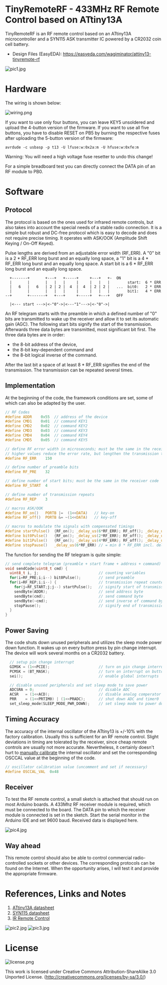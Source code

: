 # TinyRemoteRF - 433MHz RF Remote Control based on ATtiny13A
TinyRemoteRF is an RF remote control based on an ATtiny13A microcontroller and a SYN115 ASK transmitter IC powered by a CR2032 coin cell battery.

- Design Files (EasyEDA): https://easyeda.com/wagiminator/attiny13-tinyremote-rf

![pic1.jpg](https://raw.githubusercontent.com/wagiminator/ATtiny13-TinyRemoteRF/main/documentation/TinyRemoteRF_pic1.jpg)

# Hardware
The wiring is shown below:

![wiring.png](https://raw.githubusercontent.com/wagiminator/ATtiny13-TinyRemoteRF/main/documentation/TinyRemoteRF_wiring.png)

If you want to use only four buttons, you can leave KEY5 unsoldered and upload the 4-button version of the firmware. If you want to use all five buttons, you have to disable RESET on PB5 by burning the respective fuses after uploading the 5-button version of the firmware:

```
avrdude -c usbasp -p t13 -U lfuse:w:0x2a:m -U hfuse:w:0xfe:m
```

Warning: You will need a high voltage fuse resetter to undo this change!

For a simple breadboard test you can directly connect the DATA pin of an RF module to PB0.

# Software
## Protocol
The protocol is based on the ones used for infrared remote controls, but also takes into account the special needs of a stable radio connection. It is a simple but robust and DC-free protocol which is easy to decode and does not require precise timing. It operates with ASK/OOK (Amplitude Shift Keying / On-Off Keyed).

Pulse lengths are derived from an adjustable error width (RF_ERR). A "0" bit is a 2 * RF_ERR long burst and an equally long space, a "1" bit is a 4 * RF_ERR long burst and an equally long space. A start bit is a 6 * RF_ERR long burst and an equally long space.

```
  +-------+       +---+   +-----+     +---+   +-  ON
  |       |       |   |   |     |     |   |   |        start:  6 * ERR
  |   6   |   6   | 2 | 2 |  4  |  4  | 2 | 2 |   ...  bit0:   2 * ERR
  |       |       |   |   |     |     |   |   |        bit1:   4 * ERR
--+       +-------+   +---+     +-----+   +---+   OFF

  |<--- start --->|<-"0"->|<---"1"--->|<-"0"->|
```

An RF telegram starts with the preamble in which a defined number of "0" bits are transmitted to wake up the receiver and allow it to set its automatic gain (AGC). The following start bits signify the start of the transmission. Afterwards three data bytes are transmitted, most significant bit first. The three data bytes are in order:
- the 8-bit address of the device,
- the 8-bit key-dependent command and
- the 8-bit logical inverse of the command.

After the last bit a space of at least 8 * RF_ERR signifies the end of the transmission. The transmission can be repeated several times.

## Implementation
At the beginning of the code, the framework conditions are set, some of which can also be adapted by the user.

```c
// RF Codes
#define ADDR    0x55  // address of the device
#define CMD1    0x01  // command KEY1
#define CMD2    0x02  // command KEY2
#define CMD3    0x03  // command KEY3
#define CMD4    0x04  // command KEY4
#define CMD5    0x05  // command KEY5

// define RF error width in microseconds; must be the same in the receiver code;
// higher values reduce the error rate, but lengthen the transmission time
#define RF_ERR    150

// define number of preamble bits
#define RF_PRE    32

// define number of start bits; must be the same in the receiver code
#define RF_START  4

// define number of transmission repeats
#define RF_REP    3

// macros ASK/OOK
#define RF_on()   PORTB |=  (1<<DATA)   // key-on
#define RF_off()  PORTB &= ~(1<<DATA)   // key-off

// macros to modulate the signals with compensated timings
#define startPulse()  {RF_on(); _delay_us(6*RF_ERR); RF_off(); _delay_us(6*RF_ERR-5);}
#define bit0Pulse()   {RF_on(); _delay_us(2*RF_ERR); RF_off(); _delay_us(2*RF_ERR-5);}
#define bit1Pulse()   {RF_on(); _delay_us(4*RF_ERR); RF_off(); _delay_us(4*RF_ERR-5);}
#define stopPause()   _delay_us(6*RF_ERR) // = min 8 * RF_ERR incl. delay of last bit
```

The function for sending the RF telegram is quite simple:

```c
// send complete telegram (preamble + start frame + address + command) via RF
void sendCode(uint8_t cmd) {
  uint8_t i, j;                           // counting variables
  for(i=RF_PRE;i;i--) bit0Pulse();        // send preamble
  for(i=RF_REP;i;i--) {                   // transmission repeat counter
    for(j=RF_START;j;j--) startPulse();   // signify start of transmission
    sendByte(ADDR);                       // send address byte
    sendByte(cmd);                        // send command byte
    sendByte(~cmd);                       // send inverse of command byte
    stopPause();                          // signify end of transmission
  }
}
```

## Power Saving
The code shuts down unused peripherals and utilizes the sleep mode power down function. It wakes up on every button press by pin change interrupt. The device will work several months on a CR2032 battery.

```c
  // setup pin change interrupt
  GIMSK = (1<<PCIE);                      // turn on pin change interrupts
  PCMSK = (BT_MASK);                      // turn on interrupt on button pins
  sei();                                  // enable global interrupts

  // disable unused peripherals and set sleep mode to save power
  ADCSRA = 0;                             // disable ADC
  ACSR   = (1<<ACD);                      // disable analog comperator
  PRR    = (1<<PRTIM0) | (1<<PRADC);      // shut down ADC and timer0
  set_sleep_mode(SLEEP_MODE_PWR_DOWN);    // set sleep mode to power down
```

## Timing Accuracy
The accuracy of the internal oscillator of the ATtiny13 is +/-10% with the factory calibration. Usually this is sufficient for an RF remote control. Slight deviations in timing are tolerated by the receiver, since cheap remote controls are usually not more accurate. Nevertheless, it certainly doesn't hurt to [manually calibrate](https://github.com/wagiminator/ATtiny84-TinyCalibrator) the internal oscillator and set the corresponding OSCCAL value at the beginning of the code.

```c
// oscillator calibration value (uncomment and set if necessary)
#define OSCCAL_VAL  0x48
```

## Receiver
To test the RF remote control, a small sketch is attached that should run on most Arduino boards. A 433Mhz RF receiver module is required, which must be connected to the board. The DATA pin to which the receiver module is connected is set in the sketch. Start the serial monitor in the Arduino IDE and set 9600 baud. Received data is displayed here.

![pic4.jpg](https://raw.githubusercontent.com/wagiminator/ATtiny13-TinyRemoteRF/main/documentation/TinyRemoteRF_pic4.jpg)

## Way ahead
This remote control should also be able to control commercial radio-controlled sockets or other devices. The corresponding protocols can be found on the Internet. When the opportunity arises, I will test it and provide the appropriate firmware.

# References, Links and Notes
1. [ATtiny13A datasheet](http://ww1.microchip.com/downloads/en/DeviceDoc/doc8126.pdf)
2. [SYN115 datasheet](https://www.rhydolabz.com/documents/33/SYN113-SYN115-datasheet-version-1-1-.0.pdf)
3. [IR Remote Control](https://github.com/wagiminator/ATtiny13-TinyRemote)

![pic2.jpg](https://raw.githubusercontent.com/wagiminator/ATtiny13-TinyRemoteRF/main/documentation/TinyRemoteRF_pic2.jpg)
![pic3.jpg](https://raw.githubusercontent.com/wagiminator/ATtiny13-TinyRemoteRF/main/documentation/TinyRemoteRF_pic3.jpg)

# License
![license.png](https://i.creativecommons.org/l/by-sa/3.0/88x31.png)

This work is licensed under Creative Commons Attribution-ShareAlike 3.0 Unported License. 
(http://creativecommons.org/licenses/by-sa/3.0/)
